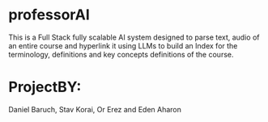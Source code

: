 # professorAI
This is a Full Stack fully scalable AI system designed to parse text, audio of an entire course and hyperlink it using LLMs to build an Index for the terminology, definitions and key concepts definitions of the course. 

# ProjectBY:
Daniel Baruch, Stav Korai, Or Erez and Eden Aharon
